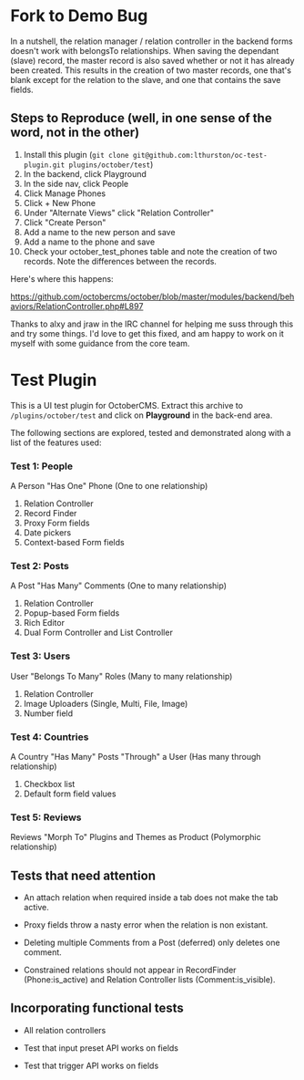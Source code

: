 # Fork to Demo Bug

In a nutshell, the relation manager / relation controller in the backend forms doesn't work with belongsTo relationships. When saving the dependant (slave) record, the master record is also saved whether or not it has already been created. This results in the creation of two master records, one that's blank except for the relation to the slave, and one that contains the save fields.

## Steps to Reproduce (well, in one sense of the word, not in the other)

1. Install this plugin (`git clone git@github.com:lthurston/oc-test-plugin.git plugins/october/test`)
2. In the backend, click Playground
3. In the side nav, click People
4. Click Manage Phones
5. Click + New Phone
6. Under "Alternate Views" click "Relation Controller"
7. Click "Create Person"
8. Add a name to the new person and save
9. Add a name to the phone and save
10. Check your october_test_phones table and note the creation of two records. Note the differences between the records.

Here's where this happens:

https://github.com/octobercms/october/blob/master/modules/backend/behaviors/RelationController.php#L897

Thanks to alxy and jraw in the IRC channel for helping me suss through this and try some things. I'd love to get this fixed, and am happy to work on it myself with some guidance from the core team.

# Test Plugin

This is a UI test plugin for OctoberCMS. Extract this archive to `/plugins/october/test` and click on **Playground** in the back-end area.

The following sections are explored, tested and demonstrated along with a list of the features used:

### Test 1: People

A Person "Has One" Phone (One to one relationship)

1. Relation Controller
1. Record Finder
1. Proxy Form fields
1. Date pickers
1. Context-based Form fields

### Test 2: Posts

A Post "Has Many" Comments (One to many relationship)

1. Relation Controller
1. Popup-based Form fields
1. Rich Editor
1. Dual Form Controller and List Controller

### Test 3: Users

User "Belongs To Many" Roles (Many to many relationship)

1. Relation Controller
1. Image Uploaders (Single, Multi, File, Image)
1. Number field

### Test 4: Countries

A Country "Has Many" Posts "Through" a User (Has many through relationship)

1. Checkbox list
1. Default form field values

### Test 5: Reviews

Reviews "Morph To" Plugins and Themes as Product (Polymorphic relationship)


## Tests that need attention

- An attach relation when required inside a tab does not make the tab active.

- Proxy fields throw a nasty error when the relation is non existant.

- Deleting multiple Comments from a Post (deferred) only deletes one comment.

- Constrained relations should not appear in RecordFinder (Phone:is_active) and Relation Controller lists (Comment:is_visible).

## Incorporating functional tests

- All relation controllers

- Test that input preset API works on fields

- Test that trigger API works on fields
